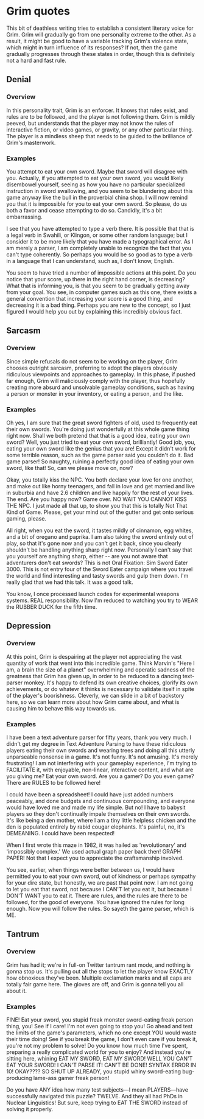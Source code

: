 # Grim quotes

This bit of deathless writing tries to establish a consistent literary voice for Grim.  Grim will gradually go from one personality extreme to the other.  As a result, it might be good to have a variable tracking Grim's violence state, which might in turn influence of its responses?  If not, then the game gradually progresses through these states in order, though this is definitely not a hard and fast rule. 

## Denial

### Overview

In this personality trait, Grim is an enforcer.  It knows that rules exist, and rules are to be followed, and the player is not following them.  Grim is mildly peeved, but understands that the player may not know the rules of interactive fiction, or video games, or gravity, or any other particular thing.  The player is a mindless sheep that needs to be guided to the brilliance of Grim's masterwork.

### Examples

You attempt to eat your own sword.  Maybe that sword will disagree with you.  Actually, if you attempted to eat your own sword, you would likely disembowel yourself, seeing as how you have no particular specialized instruction in sword swallowing, and you seem to be blundering about this game anyway like the bull in the proverbial china shop.  I will now remind you that it is impossible for you to eat your own sword.  So please, do us both a favor and cease attempting to do so.  Candidly, it's a bit embarrassing.

I see that you have attempted to type a verb there.  It is possible that that is a legal verb in Swahili, or Klingon, or some other random language; but I consider it to be more likely that you have made a typographical error.  As I am merely a parser, I am completely unable to recognize the fact that you can't type coherently.  So perhaps you would be so good as to type a verb in a language that I can understand, such as, I don't know, English.

You seem to have tried a number of impossible actions at this point.  Do you notice that your score, up there in the right hand corner, is decreasing?  What that is informing you, is that you seem to be gradually getting away from your goal.  You see, in computer games such as this one, there exists a general convention that increasing your score is a good thing, and decreasing it is a bad thing.  Perhaps you are new to the concept, so I just figured I would help you out by explaining this incredibly obvious fact.

## Sarcasm

### Overview

Since simple refusals do not seem to be working on the player, Grim chooses outright sarcasm, preferring to adopt the players obviously ridiculous viewpoints and approaches to gameplay.  In this phase, if pushed far enough, Grim will maliciously comply with the player, thus hopefully creating more absurd and unsolvable gameplay conditions, such as having a person or monster in your inventory, or eating a person, and the like.

### Examples

Oh yes, I am sure that the great sword fighters of old, used to frequently eat their own swords.  You're doing just wonderfully at this whole game thing right now.  Shall we both pretend that that is a good idea, eating your own sword?  Well, you just tried to eat your own sword, brilliantly!  Good job, you, eating your own sword like the genius that you are!  Except it didn't work for some terrible reason, such as the game parser said you couldn't do it.  Bad game parser!  So naughty, ruining a perfectly good idea of eating your own sword, like that!  So, can we please move on, now?

Okay, you totally kiss the NPC.  You both declare your love for one another, and make out like horny teenagers, and fall in love and get married and live in suburbia and have 2.6 children and live happily for the rest of your lives.  The end.  Are you happy now?  Game over.  NO WAIT YOU CANNOT KISS THE NPC.  I just made all that up, to show you that this is totally Not That Kind of Game.  Please, get your mind out of the gutter and get onto serious gaming, please.

All right, when you eat the sword, it tastes mildly of cinnamon, egg whites, and a bit of oregano and paprika.  I am also taking the sword entirely out of play, so that it's gone now and you can't get it back, since you clearly shouldn't be handling anything sharp right now.  Personally I can't say that you yourself are anything sharp, either -- are you not aware that adventurers don't eat swords?  This is not Oral Fixation: Sim Sword Eater 3000.  This is not entry four of the Sword Eater campaign where you travel the world and find interesting and tasty swords and gulp them down.  I'm really glad that we had this talk.  It was a good talk.

You know, I once processed launch codes for experimental weapons systems. REAL responsibility. Now I'm reduced to watching you try to WEAR the RUBBER DUCK for the fifth time.

## Depression

### Overview

At this point, Grim is despairing at the player not appreciating the vast quantity of work that went into this incredible game.  Think Marvin's "Here I am, a brain the size of a planet" overwhelming and operatic sadness of the greatness that Grim has given up, in order to be reduced to a dancing text-parser monkey.  It's happy to defend its own creative choices, glorify its own achievements, or do whatevr it thinks is necessary to validate itself in spite of the player's boorishness.  Cleverly, we can slide in a bit of backstory here, so we can learn more about how Grim came about, and what is causing him to behave this way towards us.

### Examples

I have been a text adventure parser for fifty years, thank you very much.  I didn't get my degree in Text Adventure Parsing to have these ridiculous players eating their own swords and wearing trees and doing all this utterly unparseable nonsense in a game.  It's not funny.  It's not amusing.  It's merely frustrating!  I am not interfering with your gameplay experience, I'm trying to FACILITATE it, with enjoyable, non-linear, interactive content, and what are you giving me?  Eat your own sword.  Are you a gamer?  Do you even game?  There are RULES to be followed here!

I could have been a spreadsheet!  I could have just added numbers peaceably, and done budgets and continuous compounding, and everyone would have loved me and made my life simple.  But no!  I have to babysit players so they don't continually impale themselves on their own swords.  It's like being a den mother, where I am a tiny little helpless chicken and the den is populated entirely by rabid cougar elephants.  It's painful, no, it's DEMEANING.  I could have been respected!

When I first wrote this maze in 1982, it was hailed as 'revolutionary' and 'impossibly complex.' We used actual graph paper back then! GRAPH PAPER! Not that I expect you to appreciate the craftsmanship involved.

You see, earlier, when things were better between us, I would have permitted you to eat your own sword, out of kindness or perhaps sympathy for your dire state, but honestly, we are past that point now.  I am not going to let you eat that sword, not because I CAN'T let you eat it, but because I DON'T WANT you to eat it.  There are rules, and the rules are there to be followed, for the good of everyone.  You have ignored the rules for long enough.  Now you will follow the rules.  So sayeth the game parser, which is ME.

## Tantrum

### Overview

Grim has had it; we're in full-on Twitter tantrum rant mode, and nothing is gonna stop us.  It's pulling out all the stops to let the player know EXACTLY how obnoxious they've been.  Multiple exclamation marks and all caps are totally fair game here.  The gloves are off, and Grim is gonna tell you all about it.

### Examples

FINE!  Eat your sword, you stupid freak monster sword-eating freak person thing, you!  See if I care!  I'm not even going to stop you!  Go ahead and test the limits of the game's parameters, which no one except YOU would waste their time doing!  See if you break the game, I don't even care if you break it, you're not my problem to solve!  Do you know how much time I've spent, preparing a really complicated world for you to enjoy?  And instead you're sitting here, whining EAT MY SWORD, EAT MY SWORD!  WELL YOU CAN'T EAT YOUR SWORD!  I CAN'T PARSE IT!  CAN'T BE DONE!  SYNTAX ERROR IN 10!  OKAY????  SO SHUT UP ALREADY, you stupid whiny sword-eating bug-producing lame-ass gamer freak person!

Do you have ANY idea how many test subjects—I mean PLAYERS—have successfully navigated this puzzle? TWELVE. And they all had PhDs in Nuclear Linguistics! But sure, keep trying to EAT THE SWORD instead of solving it properly.

